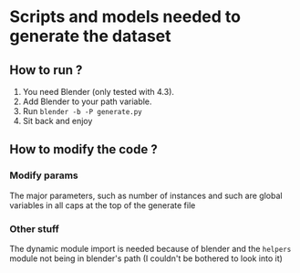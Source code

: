 # Scripts and models needed to generate the dataset
## How to run ?
1. You need Blender (only tested with 4.3).
2. Add Blender to your path variable.
3. Run `blender -b -P generate.py`
4. Sit back and enjoy
## How to modify the code ?
### Modify params
The major parameters, such as number of instances and such are global variables in all caps at the top of the generate file
### Other stuff
The dynamic module import is needed because of blender and the `helpers` module not being in blender's path (I couldn't be bothered to look into it)
